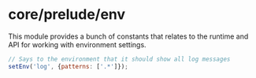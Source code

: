 # core/prelude/env

This module provides a bunch of constants that relates to the runtime and API for working with environment settings.

```js
// Says to the environment that it should show all log messages
setEnv('log', {patterns: ['.*']});
```
